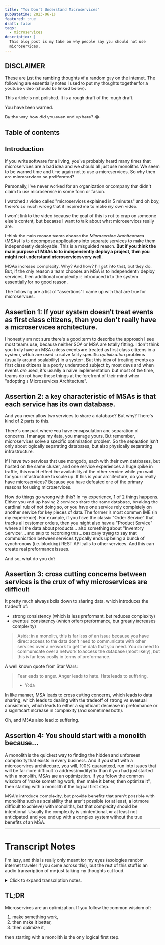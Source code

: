 ```yaml
---
title: "You Don't Understand Microservices"
pubDatetime: 2023-06-10
featured: true
draft: false
tags:
  - microservices
description: |
  This blog post is my take on why people say you should not use
  microservices.
---
```


## DISCLAIMER

These are just the rambling thoughts of a random guy on the internet. The
following are essentially notes I used to put my thoughts together for a
youtube video (should be linked below).

This article is not polished. It is a rough draft of the rough draft.

You have been warned.

By the way, how did you even end up here? 😂

## Table of contents

## Introduction

If you write software for a living, you've probably heard many times that
microservices are a bad idea and we should all just use monoliths. We seem to
be warned time and time again not to use a microservices. So why then are
microservices so proliferated?

Personally, I've never worked for an organization or company that didn't claim
to use microservice in some form or fasion.

I watched a video called "microservices explained in 5 minutes" and oh
boy, there's so much wrong that it inspired me to make my own video.

I won't link to the video because the goal of this is not to crap on someone
else's content, but because I want to talk about what microservices really are.

I think the main reason teams choose the _Microservice Architectures_ (MSAs) is
to decompose applications into separate services to make them independently
deployable. This is a misguided reason. **But if you think the main purpose of
MSAs to to independently deploy a project, then you might not understand
microservices very well**.

MSAs increase complexity. Why? And how? I'll get into that, but they do. But,
if the only reason a team chooses an MSA is to independently deploy services,
then additional complexity is introduced into the system essentially for no
good reason.

The following are a list of "assertions" I came up with that are true for
microservices.

## Assertion 1: If your system doesn't treat events as first class citizens, then you don't really have a microservices architecture.

I honestly am not sure there's a good term to describe the approach I see most
teams use, because neither SOA or MSA are totally fitting. I don't think you
truly have an MSA unless events are treated as first class citizens in a
system, which are used to solve fairly specific _optimization_ problems
(usually around scalability) in a system. But this idea of treating events as
first class citizens is a poorly understood subject by most devs and when
events _are_ used, it's usually a naive implementation, but most of the time,
teams do not have these things at the forefront of their mind when "adopting a
Microservices Architecture".

## Assertion 2: a key characteristic of MSAs is that each service has its own database.

And you never allow two services to share a database? But why? There's kind of 2 parts to this.

There's one part where you have encapsulation and separation of concerns. I
manage my data, you manage yours. But remember, microservices solve a specific optimization problem.
So the separation isn't only about logically separating databases, but also physically separating infrastructure.

If I have two services that use mongodb, each with their own databases, but
hosted on the same cluster, and one service experiences a huge spike in
traffic, this could effect the availability of the other service while you wait
for your infrastructure to scale up. If this is your architecture, do you
really have microservices? Because you have defeated one of the primary reasons
for using microservices.

How do things go wrong with this? In my experience, 1 of 2 things happens.
Either you end up having 2 services share the same database, breaking the
cardinal rule of not doing so, or you have one service rely completely on
another service for key pieces of data. The former is most common IME (in my
experience). For example, if you have the classic "Order Service" that tracks
all customer orders, then you might also have a "Product Service" where all the
data about products... also something about "Inventory Service"... and skip to
recording this... basically trying to say that communication between services
typically ends up being a bunch of synchronous (i.e. blocking) REST API calls
to other services. And this can create real preformance issues.

And so, what do you do?

## Assertion 3: cross cutting concerns between services is the crux of why microservices are difficult

It pretty much always boils down to sharing data, which introduces the tradeoff of:

- strong consistency (which is less preformant, but reduces complexity)
- eventual consistency (which offers preformance, but greatly increases complexity)

> Aside: in a monolith, this is far less of an issue because you have direct
> access to the data don't need to communicate with other services over a
> network to get the data that you need. You do need to communicate over a
> network to access the database (most likely), but this is far less costly in
> terms of preformance.

A well known quote from Star Wars:

> Fear leads to anger. Anger leads to hate. Hate leads to suffering.
>
> - Yoda

In like manner, MSA leads to cross cutting concerns, which leads to data
sharing, which leads to dealing with the tradeoff of strong vs eventual
consistency, which leads to either a significant decrease in preformance or a
significant increase in complexity (and sometimes both).

Oh, and MSAs also lead to suffering.

## Assertion 4: You should start with a monolith because...

A monolith is the quickest way to finding the hidden and unforseen complexity
that exists in every business. And if you start with a microservices
architecture, you will, 100% guaranteed, run into issues that will be far more
difficult to address/modify/fix than if you had just started with a monolith.
MSAs are an optimization. If you follow the common wisdom of "make something
work, then make it better, then optimize it", then starting with a monolith if
the logical first step.

MSA's introduce complexity, but provide benefits that aren't possible with
monoliths such as scalability that aren't possible (or at least, a lot more
difficult to achieve) with monoliths, but that complexity should be
intentional. Usually the complexity is unintentional, or at least not
anticipated, and you end up with a complex system without the true benefits of
an MSA.

---

# Transcript Notes

I'm lazy, and this is really only meant for my eyes (apologies random internet
traveler if you come across this), but the rest of this stuff is an audio
transcription of me just talking my thoughts out loud.

<details>
    <summary markdown="span">
    Click to expand transcription notes.
    </summary>

1st falacy, microservices are a bad idea. that's not true, microservices are an
optimization. there's certain scenarios where ma's are entirely appropriate.
the problem is, most people just jump for microservices right off the bat
before the understand the problem space.

this is a problem becuase MAs introduce complexity to a system. so if you want
to make your life more difficult, then use MAs.

if you're like me, then you may have thought that microservices make things
easier. that's the second fallacy, that MAs make things easier.

Okay, these are just kind of unstructured thoughts about microservices. Ah,
first fallacy is that microservices are a bad idea. That's not true.
Microservices are an optimization. There's certain scenarios where
microservices are entirely and completely appropriate. The problem is that most
people just jump for microservices right off the bat and use it before they
understand the problem space.

Microservices introduce a lot of complexity to a system. And so if you want to
make your life harder, then adopt microservices.

Now, when I say that, this is the way that I used to think about it, and I'm
sure a lot of other people, and I'm sure a lot of you think or have thought the
same thing, that Microservices make things easier. And that's second fallacy:
that microservices make things easier and that's why people jump to it.
Microservices do have benefits. I think the main one, and probably the reason
why developers choose a microservice is architecture, is because it's easy to
structure teams around independent services, and you can deploy independently
and have separate projects and it's easier to work on your own set of features
without stepping on other people's toes. But there's a couple problems with
that.

I used to reason that, if the MSA is the ideal end-all-be-all architecture,
(which it's not), then why wouldn't you just start with an MSA to begin with?

But in a lot of cases I think eventually it does make sense to move that
direction, and I see why teams choose to do that because of the aforementioned
reasons that I talked about with being able to deploy features independently
from other teams. Honestly, I think that's like the reason why developers
choose to use a "microservices architecture". Although just because you have
independently deployable services does not mean you have a microservices
architecture. That is not the single distinguishing feature of microservice.

I used to think it was an upfront choice, as in, you look at the business
requirements and decide that a microservices architecture makes the most sense
for the system you'd like to design. And we mainly hear about the monolithic
architecture and the microservices architecture. And then I guess somewhere
vaguely in there is the "services oriented architecture". Although if you look
at the definition for services oriented architecture, you know, I think it's
terrible definition. Maybe a correct definition, but think just the way that
the microservices architecture is defined, when you look it up on Wikipedia or
whatever, it's a terrible definition. Okay, I guess, the definition is good,
but calling it "services oriented architecture", at least based on the
Wikipedia definition, needs a rebranding.

Makes it sound like services oriented architecture needs to be some big ole
enterprise application thing. Which is, uh, I guess true those did exist, but a
services oriented architecture, to me, sounds like the correct term for what
most organizations do. Even though it might not be technically correct, I don't
like how I worded that, but whatever.

So I used to think it was a decision. What kind of architecture are we gonna
pick? Monolith or MSA. And the obvious answer always felt like at MSA. And so,
I thought in my mind, if we're going to pick the microservice architecture,
then that's what we should just adhere to, and any kind of design choice we
think about would need to adhere to that architecture, which in principle
sounds right. Is sounds good. But I no longer see the microservices
architecture as an upfront decision.

There are stepping stones you need to take before you can effectively adopt a
microservices architecture. And that's because when you start a new project,
there are so many unknowns about what you are going to work on. And as you
start to work on a project, especially Greenfield projects, or maybe even a
rewrite because no one understands the existing application and they think it'd
just be easier to rewrite that application than to try to modify the existing
one. In which some cases that is the appropriate thing to do, but most of the
time probably not. Even though you, you might be able to make a system that is
more enjoyable to use because it's using newer technologies, or maybe you
switch to a language that you like more, or a framework that you think is
better. Those things are all good and fine, but from a business perspective,
that is usually at the wrong decision. And I'll probably get bit if I say by
saying you should put business decision in front of the wants and needs of
developers. But first, I never said "needs". But I guess my point here is, like
that's kind of the fact. Like why are you working for a business if not to
provide value to that business? Now, I'm not saying that businesses should
never put the needs or wants of their employees ahead of the needs or wants of
the business. But there needs to be a balance there. And if the business is
suffering, then that will affect the developers eventually. And so, in the long
run, I honestly think that the better approach, when making technology
decisions, is to provide as much value to the business and help the business
succeed.

And when that happens, you end up creating more opportunities for developers,
for engineers, for employees. And that only happens when the business can
really succeed. And I've seen that fail miserably because developers are, we're
like, you know, the, the dogs in the movie "Up". We see a squirrel and we just
want to chase chase the shiny thing. And those things are fun and provide a lot
of satisfaction. But as developers, we also need to realize that there is
another aspect of this, which is, you know, we're working in
real businesses with real dollars affecting real people's lives, and it's not just about us.

And yeah. I don't know where I was going with that. What was I saying? Right,
so one of the best starting points is a monolith, right?

Okay. So rewrites happen because of the unknown. Because the
complex existing system or something like that. But, um, unknowns are also the
reason why should start with a monolithic design. And that's because just by
the nature of monoliths, you can iterate faster and they're easier to modify.

But, um, if, if you have a badly designed monolith, those are still going to be
infinitely easier to fix than if you have a poorly designed microservices
architecture -- by an order of magnitude. And I might even go as far to say
that (depending on the how large the system is), a well designed microservices
architecture could be more difficult to modify than a poorly designed monolith.

And this would probably be controversial to say, but if you can't see that or
don't under Sure.

So this might be controversial to say, but if you don't see or understand why
that is, then the chances are you don't really understand microservices.

So far I have two different assertions. So with this one, a key characteristic
of MSAs is that each service has it's own database. This is not the same as
owning it's data, but that might be for another video.

And how do things go wrong with this? My experience, one of two things happen.
Either you end up having two services share the same database, which breaks the
cardinal rule of not allowing two services share a database. Or you have one
service rely completely, or at least heavily, on another service for key pieces
of data.

And former is most common in my experience. For example, if you have a classic
online retail example where you have the an order service that tracks all
customer orders, then you might also have a product service where, uh, a
product service where all the data about. Products are stored like titles,
descriptions, SKUs and whatnot.

> INSERT THING ABOUT ONLINE RETAIL EXAMPLE HERE!

But basically what I, what I was trying to say is that, um, the thing that I
wrote down is that communication between services typically ends up being a
bunch of synchronous blocking rest API calls to other services, and this can create
real performance issues. And so what do you do? Well, other than things like
caching or scaling up your infrastructure.

Although I guess that even that can be difficult because, um, yeah. Okay. Don't
need to get into that. Um, but what was I trying to say? Right. Um, so this,
the performance bottleneck happens because of needing to make rest API calls.
Essentially, it's because of inner service communication, and inter-service
communication, due to the need to share data, is the crux of why microservices
are hard.

One of the most difficult aspects, if not _the_ most difficult aspect of
microservices, is cross-cutting concerns between services. It pretty much
always boils down to sharing data and I guess that introduces the tradeoff
between strong consistency with lower complexity, and eventual with greater
performance but greatly increased complexity.

If you're going to do microservices, more power to you. I think microservices
can actually be really fun to work with and they provide very interesting
challenges and I enjoy interesting challenges and so that's why I like working
with microservices.

But anyways, um, so if you're gonna be stubborn about microservices, just start
with a monolith. At least start with a microlith, which is kinda like a
microservice, but it's like shoving a ton of responsibility into a single
service in your quote "microservice architecture" unquote. Figure out the
unknowns of the business -- the hidden and unforeseen complexity that exists in
every single business -- and get to those as quick as you can.

And the fastest way to get to those as quickly as possible is with a monolith.
It is far more difficult to move quickly with a microservice. Once you have
several pieces that are all interacting with each other, it's a lot harder to
diagnose issues with microservices, and, once you've solidified certain
processes in a microservice and settled on some kind of API contract, then you
realize, oh, shoot, like we actually need to break the API contract in order to
accommodate for this unforeseen case that we didn't consider at first.

Then suddenly you're breaking a ton of different things by changing the API
contract. Or before you've even hit an MVP, or finished a pilot program or had
a full release, you're already working on a second version of the API in order
to maintain backwards compatibility, and that's just like insane.

I'm not making this, this isn't like on my mind because of things at work. So
if you're someone I work with and you're listening to this, don't take this
personally. But like I am currently witnessing this at work where within the
last couple months, definitely within the last six months, I wanna say shorter
than that, maybe even like three or four months, we've had a new service
developed and other teams in the organization have started to use this service.
And already I'm hearing them talk about creating version two and needing to
version the api. And we're still in like, prototype phase of some of our stuff.
Like, we have customers using our products, but like, major initiatives we're
working on are still in a pilot phase, and we're already talking about coming
out with a second major version of a service that was just created a few months
ago. And this is not an isolated incident.

I swear. I, I've seen this happen so many times. And sometimes I guess it is
unavoidable. That's probably a different conversation, talking about when you
first create a library -- like, I don't think you should put a major version on
a new piece of software until it's been running in a production setting for
a minimum of six months. If you're really impatient, then like three or four
months. But that is still not a lot of time.

But anyway, you should start with monolith because that provides because
monoliths it's easier and faster to get something working. And because a
monolith is the quickest way to finding the hidden and unforeseen complexity
that exists in every business.

It's the quickest way of finding the complexity that exists in every business,
and you start with a microservices architecture, you will, 100% guaranteed, run
into issues that will be far more difficult to address/modify/fix than if you
had just started with a monolith approach.

</details>

## TL;DR

Microservices are an optimization. If you follow the common wisdom of:

1. make something work,
1. then make it better,
1. then optimize it,

then starting with a monolith is the only logical first step.
